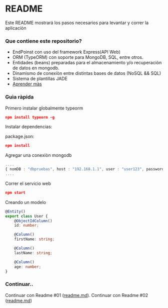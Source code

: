 # README #

Este README mostrará los pasos necesarios para levantar y correr la aplicaciòn

### Que contiene este repositorio? ###

* EndPoinst con uso del framework Express(API Web)
* ORM (TypeORM) con soporte para MongoDB, SQL, entre otros.
* Entidades (beans) preparadas para el almacenamiento y/o recuperaciòn de datos en mongodb.
* Dinamismo de conexiòn entre distintas bases de datos (NoSQL && SQL)
* Sistema de plantillas JADE
* [Aprender màs](https://github.com/innovaappstar)

### Guìa ràpida ###
Primero instalar globalmente typeorm
```package.json
npm install typeorm -g
```


Instalar dependencias:

package.json:
```package.json
npm install
```

Agregar una conexiòn mongodb
```ts
....
{ nomDB : "dbpruebas", host : "192.168.1.1", user : "user123", password : "123456", id : 1, operativo : 1, typeDatabase : TYPE_MONGODB, connection : null}
....
```

Correr el servicio web
```.json
npm start
```

Creando un modelo
```ts
@Entity()
export class User {
    @ObjectIdColumn()
    id: number;

    @Column()
    firstName: string;

    @Column()
    lastName: string;

    @Column()
    age: number;
}
```



### Continuar..
Continuar con Readme #01 ([readme.md](https://medium.com/@jkwolanin/introduction-to-typeorm-ce0196d5564)).
Continuar con Readme #02 ([readme.md](https://github.com/crisbeto/angular-svg-round-progressbar))